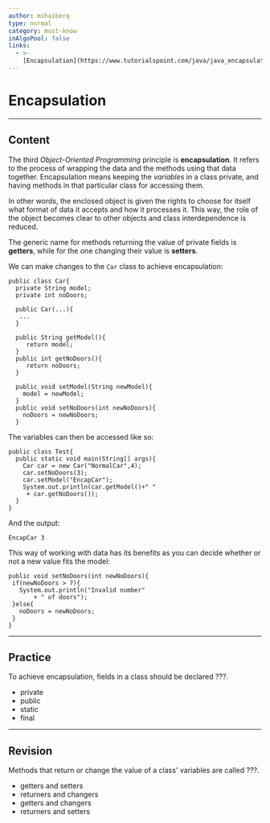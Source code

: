 ```yaml
---
author: mihaiberq
type: normal
category: must-know
inAlgoPool: false
links:
  - >-
    [Encapsulation](https://www.tutorialspoint.com/java/java_encapsulation.htm){website}
---
```


# Encapsulation


---

## Content

The third *Object-Oriented Programming* principle is **encapsulation**. It refers to the process of wrapping the data and the methods using that data together. Encapsulation means keeping the *variables* in a class private, and having methods in that particular class for accessing them. 

In other words, the enclosed object is given the rights to choose for itself what format of data it accepts and how it processes it. This way, the role of the object becomes clear to other objects and class interdependence is reduced.

The generic name for methods returning the value of private fields is **getters**, while for the one changing their value is **setters**.

We can make changes to the `Car` class to achieve encapsulation:

```plain-text
public class Car{
  private String model;
  private int noDoors;

  public Car(...){
   ...
  }

  public String getModel(){
     return model;
  }
  public int getNoDoors(){
     return noDoors;
  }

  public void setModel(String newModel){
    model = newModel;
  }
  public void setNoDoors(int newNoDoors){
    noDoors = newNoDoors;
  }
```

The variables can then be accessed like so:

```plain-text
public class Test{
  public static void main(String[] args){
    Car car = new Car("NormalCar",4);
    car.setNoDoors(3);
    car.setModel("EncapCar");
    System.out.println(car.getModel()+" "
     + car.getNoDoors());
  }
}
```

And the output:

```plain-text
EncapCar 3
```

This way of working with data has its benefits as you can decide whether or not a new value fits the model:

```plain-text
public void setNoDoors(int newNoDoors){
 if(newNoDoors > 7){
   System.out.println("Invalid number"
       + " of doors");
 }else{
   noDoors = newNoDoors;
 }
}
```


---

## Practice

To achieve encapsulation, fields in a class should be declared ???.

- private
- public
- static
- final


---

## Revision

Methods that return or change the value of a class' variables are called ???.

- getters and setters
- returners and changers
- getters and changers
- returners and setters
 
